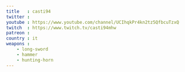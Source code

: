 ```yaml
---
title   : casti94
twitter : 
youtube : https://www.youtube.com/channel/UCIhqkPr4kn2tz5QfbcuTzxQ
twitch  : https://www.twitch.tv/casti94mhw
patreon : 
country : it
weapons :
    - long-sword
    - hammer
    - hunting-horn
---
```


